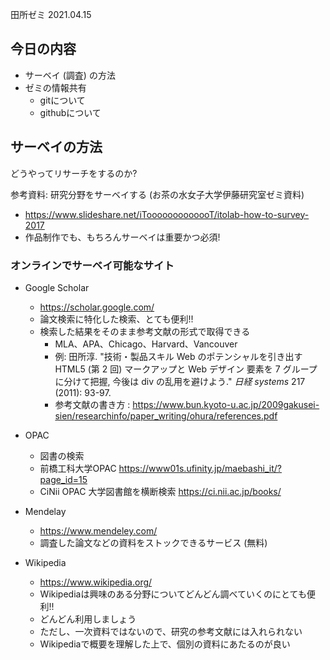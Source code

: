 田所ゼミ 2021.04.15

## 今日の内容

- サーベイ (調査) の方法
- ゼミの情報共有
  - gitについて
  - githubについて

## サーベイの方法

どうやってリサーチをするのか?

参考資料: 研究分野をサーベイする (お茶の水女子大学伊藤研究室ゼミ資料)

- https://www.slideshare.net/iTooooooooooooT/itolab-how-to-survey-2017
- 作品制作でも、もちろんサーベイは重要かつ必須!

### オンラインでサーベイ可能なサイト

- Google Scholar
  - https://scholar.google.com/
  - 論文検索に特化した検索、とても便利!!
  - 検索した結果をそのまま参考文献の形式で取得できる
    - MLA、APA、Chicago、Harvard、Vancouver
    - 例: 田所淳. "技術・製品スキル Web のポテンシャルを引き出す HTML5 (第 2 回) マークアップと Web デザイン 要素を 7 グループに分けて把握, 今後は div の乱用を避けよう." *日経 systems* 217 (2011): 93-97.
    - 参考文献の書き方 : https://www.bun.kyoto-u.ac.jp/2009gakusei-sien/researchinfo/paper_writing/ohura/references.pdf
- OPAC
  - 図書の検索
  - 前橋工科大学OPAC https://www01s.ufinity.jp/maebashi_it/?page_id=15
  - CiNii OPAC 大学図書館を横断検索 https://ci.nii.ac.jp/books/
- Mendelay
  - https://www.mendeley.com/
  - 調査した論文などの資料をストックできるサービス (無料)

- Wikipedia
  - https://www.wikipedia.org/
  - Wikipediaは興味のある分野についてどんどん調べていくのにとても便利!!
  - どんどん利用しましょう
  - ただし、一次資料ではないので、研究の参考文献には入れられない
  - Wikipediaで概要を理解した上で、個別の資料にあたるのが良い

